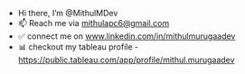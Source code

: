 - Hi there, I’m @MithulMDev
- 📫 Reach me via mithulapc6@gmail.com
- ✅ connect me on www.linkedin.com/in/mithulmurugaadev
- 📊 checkout my tableau profile - https://public.tableau.com/app/profile/mithul.murugaadev
<!---
MithulMDev/MithulMDev is a ✨ special ✨ repository because its `README.md` (this file) appears on your GitHub profile.
You can click the Preview link to take a look at your changes.
--->

